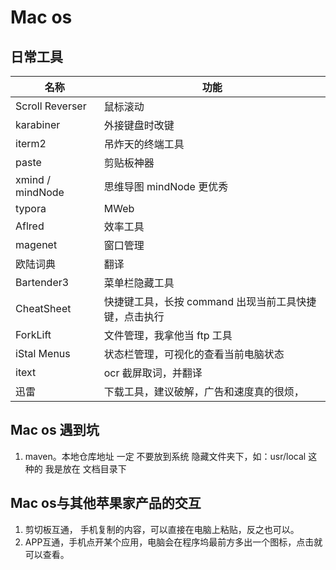 # Mac os 

## 日常工具



| 名称            | 功能             |
| --------------- | ---------------- |
| Scroll Reverser | 鼠标滚动         |
| karabiner       | 外接键盘时改键   |
| iterm2          | 吊炸天的终端工具 |
| paste          | 剪贴板神器       |
| xmind  / mindNode          | 思维导图    mindNode 更优秀       |
| typora |MWeb     | mackdown  typora：所见即所得，但是有点卡， MWeb 综合来看不错      |
| Aflred          | 效率工具          |
|  magenet        |  窗口管理             |
|  欧陆词典        |    翻译              |
|  Bartender3        |   菜单栏隐藏工具              |
|  CheatSheet      |    快捷键工具，长按 command 出现当前工具快捷键，点击执行              |
|  ForkLift       |    文件管理，我拿他当 ftp 工具              |
|  iStal Menus       |    状态栏管理，可视化的查看当前电脑状态              |
|  itext      |    ocr 截屏取词，并翻译             |
|  迅雷      |    下载工具，建议破解，广告和速度真的很烦，          |





## Mac os 遇到坑

1. maven。本地仓库地址 一定 不要放到系统 隐藏文件夹下，如：usr/local 这种的 我是放在 文档目录下

## Mac os与其他苹果家产品的交互

1. 剪切板互通， 手机复制的内容，可以直接在电脑上粘贴，反之也可以。
2. APP互通，手机点开某个应用，电脑会在程序坞最前方多出一个图标，点击就可以查看。